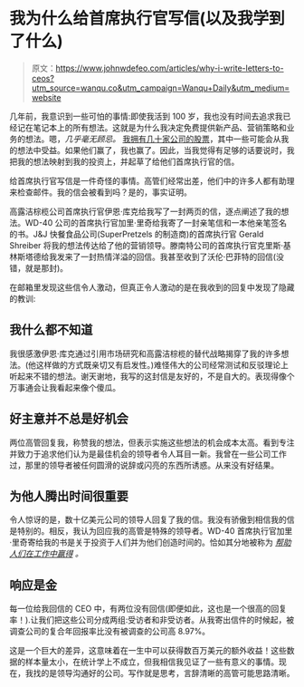 # 我为什么给首席执行官写信(以及我学到了什么)

> 原文：<https://www.johnwdefeo.com/articles/why-i-write-letters-to-ceos?utm_source=wanqu.co&utm_campaign=Wanqu+Daily&utm_medium=website>

几年前，我意识到一些可怕的事情:即使我活到 100 岁，我也没有时间去追求我已经记在笔记本上的所有想法。这就是为什么我决定免费提供新产品、营销策略和业务的想法。嗯，*几乎毫无顾忌。* [我拥有几十家公司的股票](https://www.johnwdefeo.com/articles/investing-lessons)，其中一些可能会从我的想法中受益。如果他们赢了，我也赢了。因此，当我觉得有足够的话要说时，我把我的想法映射到我的投资上，并起草了给他们首席执行官的信。

给首席执行官写信是一件奇怪的事情。高管们经常出差，他们中的许多人都有助理来检查邮件。我的信会被看到吗？是的，事实证明。

高露洁棕榄公司首席执行官伊恩·库克给我写了一封两页的信，逐点阐述了我的想法。WD-40 公司的首席执行官加里·里奇给我寄了一封亲笔信和一本他亲笔签名的书。J&J 快餐食品公司(SuperPretzels 的制造商)的首席执行官 Gerald Shreiber 将我的想法传达给了他的营销领导。滕南特公司的首席执行官克里斯·基林斯塔德给我发来了一封热情洋溢的回信。我甚至收到了沃伦·巴菲特的回信(没错，就是那封)。

在邮箱里发现这些信令人激动，但真正令人激动的是在我收到的回复中发现了隐藏的教训:

## **我什么都不知道**

我很感激伊恩·库克通过引用市场研究和高露洁棕榄的替代战略揭穿了我的许多想法。(他这样做的方式既亲切又有启发性。)难怪伟大的公司经常测试和反驳理论上听起来不错的想法。谢天谢地，我写的这封信是友好的，不是自大的。表现得像个万事通会让我看起来像个傻瓜。

## **好主意并不总是好机会**

两位高管回复我，称赞我的想法，但表示实施这些想法的机会成本太高。看到专注并致力于追求他们认为是最佳机会的领导者令人耳目一新。我曾在一些公司工作过，那里的领导者被任何圆滑的说辞或闪亮的东西所诱惑。从来没有好结果。

## **为他人腾出时间很重要**

令人惊讶的是，数十亿美元公司的领导人回复了我的信。我没有骄傲到相信我的信是特别的。相反，我认为回应我的高管是特殊的领导者。WD-40 首席执行官加里·里奇寄给我的书是关于投资于人们并为他们创造时间的。恰如其分地被称为 [*帮助人们在工作中赢得*](https://www.amazon.com/Helping-People-Win-Work-Philosophy/dp/0137011717) *。*

## **响应是金**

每一位给我回信的 CEO 中，有两位没有回信(即便如此，这也是一个很高的回复率！).让我们把这些公司分成两组:受访者和非受访者。从我寄出信件的时候起，被调查公司的复合年回报率比没有被调查的公司高 8.97%。

这是一个巨大的差异，这意味着在一生中可以获得数百万美元的额外收益！这些数据的样本量太小，在统计学上不成立，但我相信我见证了一些有意义的事情。现在，我找的是领导沟通好的公司。写作就是思考，言辞清晰的高管可能思路清晰。